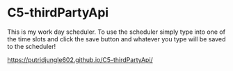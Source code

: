 # C5-thirdPartyApi

This is my work day scheduler. To use the scheduler simply type into one of the time slots and click the save button and whatever you type will be saved to the scheduler!


https://putridjungle602.github.io/C5-thirdPartyApi/